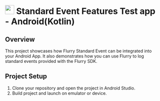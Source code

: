 # <img src=".buildscript/flurrylogo.png" width="30"/> Standard Event Features Test app - Android(Kotlin)

## Overview
This project showcases how Flurry Standard Event can be integrated into your Android App. It also demonstrates how you can use Flurry to log standard events provided with the Flurry SDK. 

## Project Setup

1. Clone your repository and open the project in Android Studio. 
2. Build project and launch on emulator or device. 
